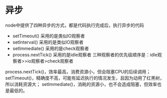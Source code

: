 # 异步

node中提供了四种异步的方式，都是代码执行完成后，执行异步的代码
- setTimeout()  采用的是类似IO观察者
- setInterval()  采用的是类似IO观察者
- setImmediate()  采用的是check观察者
- process.nextTick()  采用的是idle观察者
  三种观察者的优先级顺序是：idle观察者>>io观察者>check观察者

process.nextTick()，效率最高，消费资源小，但会阻塞CPU的后续调用； 
setTimeout()，精确度不高，可能有延迟执行的情况发生，且因为动用了红黑树，所以消耗资源大； 
setImmediate()，消耗的资源小，也不会造成阻塞，但效率也是最低的。